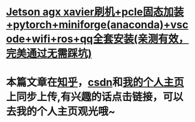 # [Jetson agx xavier刷机+pcle固态加装+pytorch+miniforge(anaconda)+vscode+wifi+ros+qq全套安装(亲测有效，完美通过无需踩坑)](https://muzilyd.github.io/2021/12/31/Jetson-agx-xavier%E5%85%A8%E5%A5%97%E5%AE%89%E8%A3%85/)
# 本篇文章在[知乎](https://blog.csdn.net/azreallyd?spm=1011.2124.3001.5343)，[csdn](https://www.zhihu.com/people/muzilyd)和[我的个人主页](https://muzilyd.github.io/)上同步上传,有兴趣的话点击链接，可以去我的个人主页观光哦~
